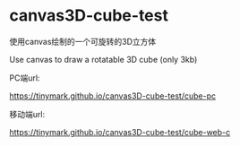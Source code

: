 # canvas3D-cube-test
使用canvas绘制的一个可旋转的3D立方体

Use canvas to draw a rotatable 3D cube (only 3kb)

PC端url:

 https://tinymark.github.io/canvas3D-cube-test/cube-pc

移动端url:

 https://tinymark.github.io/canvas3D-cube-test/cube-web-c

